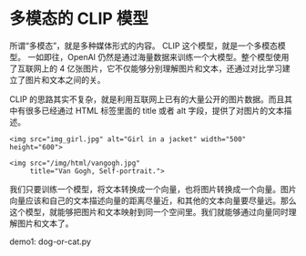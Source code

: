 # 多模态的 CLIP 模型
所谓“多模态”，就是多种媒体形式的内容。 CLIP 这个模型，就是一个多模态模型。
一如即往，OpenAI 仍然是通过海量数据来训练一个大模型。整个模型使用了互联网上的 4 亿张图片，它不仅能够分别理解图片和文本，还通过对比学习建立了图片和文本之间的关。

CLIP 的思路其实不复杂，就是利用互联网上已有的大量公开的图片数据。而且其中有很多已经通过 HTML 标签里面的 title 或者 alt 字段，提供了对图片的文本描述。
```
<img src="img_girl.jpg" alt="Girl in a jacket" width="500" height="600">

<img src="/img/html/vangogh.jpg"
     title="Van Gogh, Self-portrait.">
```
我们只要训练一个模型，将文本转换成一个向量，也将图片转换成一个向量。图片向量应该和自己的文本描述向量的距离尽量近，和其他的文本向量要尽量远。那么这个模型，就能够把图片和文本映射到同一个空间里。我们就能够通过向量同时理解图片和文本了。

demo1: dog-or-cat.py